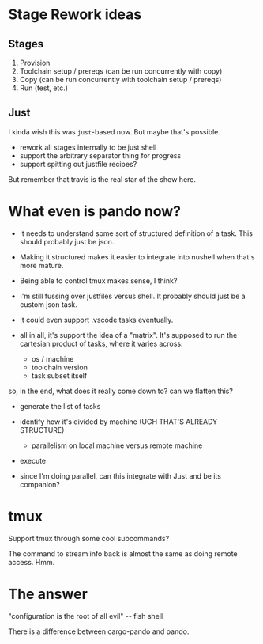# Stage Rework ideas

## Stages

1. Provision
2. Toolchain setup / prereqs (can be run concurrently with copy)
3. Copy (can be run concurrently with toolchain setup / prereqs)
4. Run (test, etc.)

## Just

I kinda wish this was `just`-based now. But maybe that's possible.

- rework all stages internally to be just shell
- support the arbitrary separator thing for progress
- support spitting out justfile recipes?

But remember that travis is the real star of the show here.

# What even is pando now?

- It needs to understand some sort of structured definition of a task. This should probably just be json.
- Making it structured makes it easier to integrate into nushell when that's more mature.
- Being able to control tmux makes sense, I think?
- I'm still fussing over justfiles versus shell. It probably should just be a custom json task.
- It could even support .vscode tasks eventually.

- all in all, it's support the idea of a "matrix". It's supposed to run the cartesian product of tasks, where it varies across:
  - os / machine
  - toolchain version
  - task subset itself

so, in the end, what does it really come down to? can we flatten this?
- generate the list of tasks
- identify how it's divided by machine (UGH THAT'S ALREADY STRUCTURE)
  - parallelism on local machine versus remote machine
- execute

- since I'm doing parallel, can this integrate with Just and be its companion?

# tmux

Support tmux through some cool subcommands?

The command to stream info back is almost the same as doing remote access. Hmm.

# The answer

"configuration is the root of all evil" -- fish shell

There is a difference between cargo-pando and pando.